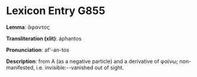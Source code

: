 # Lexicon Entry G855

**Lemma**: ἄφαντος

**Transliteration (xlit)**: áphantos

**Pronunciation**: af'-an-tos

**Description**:
from Α (as a negative particle) and a derivative of φαίνω; non-manifested, i.e. invisible:--vanished out of sight.
